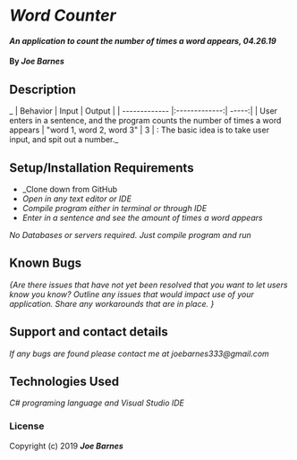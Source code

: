 ﻿# _Word Counter_

#### _An application to count the number of times a word appears, 04.26.19_

#### By _**Joe Barnes**_

## Description

_
| Behavior | Input | Output | 
| ------------- |:-------------:| -----:| 
| User enters in a sentence, and the program counts the number of times a word appears | "word 1, word 2, word 3" | 3 | : The basic idea is to take user input, and spit out a number._

## Setup/Installation Requirements

* _Clone down from GitHub
* _Open in any text editor or IDE_
* _Compile program either in terminal or through IDE_
* _Enter in a sentence and see the amount of times a word appears_


_No Databases or servers required. Just compile program and run_

## Known Bugs

_{Are there issues that have not yet been resolved that you want to let users know you know?  Outline any issues that would impact use of your application.  Share any workarounds that are in place. }_

## Support and contact details

_If any bugs are found please contact me at joebarnes333@gmail.com_

## Technologies Used

_C# programing language and Visual Studio IDE_

### License



Copyright (c) 2019 **_Joe Barnes_**
